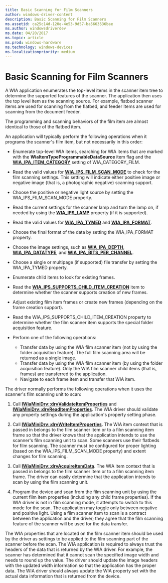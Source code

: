 ```yaml
---
title: Basic Scanning for Film Scanners
author: windows-driver-content
description: Basic Scanning for Film Scanners
ms.assetid: ca25c14d-120e-4e53-9d57-ba5663536bae
ms.author: windowsdriverdev
ms.date: 04/20/2017
ms.topic: article
ms.prod: windows-hardware
ms.technology: windows-devices
ms.localizationpriority: medium
---
```


# Basic Scanning for Film Scanners





A WIA application enumerates the top-level items in the scanner item tree to determine the supported features of the scanner. The application then uses the top level item as the scanning source. For example, flatbed scanner items are used for scanning from the flatbed, and feeder Items are used for scanning from the document feeder.

The programming and scanning behaviors of the film item are almost identical to those of the flatbed item.

An application will typically perform the following operations when it programs the scanner's film item, but not necessarily in this order:

-   Enumerate top-level WIA items, searching for WIA items that are marked with the **WiaItemTypeProgrammableDataSource** item flag and the [**WIA\_IPA\_ITEM\_CATEGORY**](https://msdn.microsoft.com/library/windows/hardware/ff551581) setting of WIA\_CATEGORY\_FILM.

-   Read the valid values for [**WIA\_IPS\_FILM\_SCAN\_MODE**](https://msdn.microsoft.com/library/windows/hardware/ff552598) to check for the film scanning settings. This setting will indicate either positive image or negative image (that is, a photographic negative) scanning support.

-   Choose the positive or negative light source by setting the WIA\_IPS\_FILM\_SCAN\_MODE property.

-   Read the current settings for the scanner lamp and turn the lamp on, if needed by using the [**WIA\_IPS\_LAMP**](https://msdn.microsoft.com/library/windows/hardware/ff552603) property (if it is supported).

-   Read the valid values for [**WIA\_IPA\_TYMED**](https://msdn.microsoft.com/library/windows/hardware/ff551656) and [**WIA\_IPA\_FORMAT**](https://msdn.microsoft.com/library/windows/hardware/ff551553).

-   Choose the final format of the data by setting the WIA\_IPA\_FORMAT property.

-   Choose the image settings, such as [**WIA\_IPA\_DEPTH**](https://msdn.microsoft.com/library/windows/hardware/ff551546), [**WIA\_IPA\_DATATYPE**](https://msdn.microsoft.com/library/windows/hardware/ff551543), and [**WIA\_IPA\_BITS\_PER\_CHANNEL**](https://msdn.microsoft.com/library/windows/hardware/ff551526).

-   Choose a single or multipage (if supported) file transfer by setting the WIA\_IPA\_TYMED property.

-   Enumerate child items to look for existing frames.

-   Read the [**WIA\_IPS\_SUPPORTS\_CHILD\_ITEM\_CREATION**](https://msdn.microsoft.com/library/windows/hardware/ff552653) item to determine whether the scanner supports creation of new frames.

-   Adjust existing film item frames or create new frames (depending on the frame creation support).

-   Read the WIA\_IPS\_SUPPORTS\_CHILD\_ITEM\_CREATION property to determine whether the film scanner item supports the special folder acquisition feature.

-   Perform one of the following operations:
    -   Transfer data by using the WIA film scanner item (not by using the folder acquisition feature). The full film scanning area will be returned as a single image.
    -   Transfer data by using the WIA film scanner item (by using the folder acquisition feature). Only the WIA film scanner child items (that is, frames) are transferred to the application.
    -   Navigate to each frame item and transfer that WIA item.

The driver normally performs the following operations when it uses the scanner's film scanning unit to scan:

1.  Call [**IWiaMiniDrv::drvValidateItemProperties**](https://msdn.microsoft.com/library/windows/hardware/ff545017) and [**IWiaMiniDrv::drvReadItemProperties**](https://msdn.microsoft.com/library/windows/hardware/ff545005). The WIA driver should validate any property settings during the application's property setting phase.

2.  Call [**IWiaMiniDrv::drvWriteItemProperties**](https://msdn.microsoft.com/library/windows/hardware/ff545020). The WIA item context that is passed in belongs to the film scanner item or to a film scanning item frame so that the driver knows that the application intends to use the scanner's film scanning unit to scan. Some scanners use their flatbeds for film scanning. The scanner must be configured for proper lighting (based on the WIA\_IPS\_FILM\_SCAN\_MODE property) and extent changes for film scanning.

3.  Call [**IWiaMiniDrv::drvAcquireItemData**](https://msdn.microsoft.com/library/windows/hardware/ff543956). The WIA item context that is passed in belongs to the film scanner item or to a film scanning item frame. The driver can easily determine that the application intends to scan by using the film scanning unit.

4.  Program the device and scan from the film scanning unit by using the current film item properties (including any child frame properties). If the WIA driver is not in film scanning mode, it attempts to switch to this mode for the scan. The application may toggle only between negative and positive light. Using a film scanner item to scan is a contract between the application and the driver; they agree that the film scanning feature of the scanner will be used for the data transfer.

The WIA properties that are located on the film scanner item should be used by the driver as settings to be applied to the film scanning part of the scanner before the scan. The WIA application is required to always trust the headers of the data that is returned by the WIA driver. For example, the scanner has determined that it cannot scan the specified image width and needs to round up the value. The driver should update the image headers with the updated width information so that the application has the proper data. The WIA driver should always update the WIA property set with the actual data information that is returned from the device.

 

 





